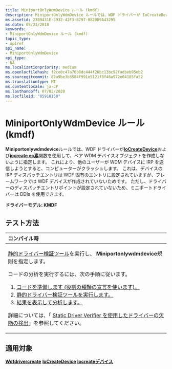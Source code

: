 ```yaml
---
title: MiniportOnlyWdmDevice ルール (kmdf)
description: MiniportOnlyWdmDevice ルールでは、WDF ドライバーが IoCreateDevice および Iocreate Ec素関数を使用して、ベア WDM デバイスオブジェクトを作成しないように指定します。
ms.assetid: 23B9431E-3932-42F3-B797-0820D9A43295
ms.date: 05/21/2018
keywords:
- MiniportOnlyWdmDevice ルール (kmdf)
topic_type:
- apiref
api_name:
- MiniportOnlyWdmDevice
api_type:
- NA
ms.localizationpriority: medium
ms.openlocfilehash: f2ce0c47a70b8dc444f26bc13bc92fadbeb95eb2
ms.sourcegitcommit: 82a9be3b3584f991e5121f8f46a972e04185fa52
ms.translationtype: MT
ms.contentlocale: ja-JP
ms.lasthandoff: 07/02/2020
ms.locfileid: "85918150"
---
```

# <a name="miniportonlywdmdevice-rule-kmdf"></a>MiniportOnlyWdmDevice ルール (kmdf)


**Miniportonlywdmdevice**ルールでは、WDF ドライバーが[**IoCreateDevice**](https://docs.microsoft.com/windows-hardware/drivers/ddi/wdm/nf-wdm-iocreatedevice)および[**iocreate ec素**](https://docs.microsoft.com/windows-hardware/drivers/ddi/wdmsec/nf-wdmsec-wdmlibiocreatedevicesecure)関数を使用して、ベア WDM デバイスオブジェクトを作成しないように指定します。 これにより、他のユーザーが WDM デバイスに IRP を送信しようとすると、コンピューターがクラッシュします。 これは、デバイスの IRP ディスパッチエントリは WDF 固有のエントリに設定されていますが、フレームワークでは WDF デバイスが作成されていないためです。 ただし、ドライバーのディスパッチエントリポイントが設定されていないため、ミニポートドライバーは DDIs を使用できます。

**ドライバーモデル: KMDF**

<a name="how-to-test"></a>テスト方法
-----------

<table>
<colgroup>
<col width="100%" />
</colgroup>
<thead>
<tr class="header">
<th align="left">コンパイル時</th>
</tr>
</thead>
<tbody>
<tr class="odd">
<td align="left"><p><a href="https://docs.microsoft.com/windows-hardware/drivers/devtest/static-driver-verifier" data-raw-source="[Static Driver Verifier](https://docs.microsoft.com/windows-hardware/drivers/devtest/static-driver-verifier)">静的ドライバー検証ツール</a>を実行し、 <strong>Miniportonlywdmdevice</strong>規則を指定します。</p>
コードの分析を実行するには、次の手順に従います。
<ol>
<li><a href="https://docs.microsoft.com/windows-hardware/drivers/devtest/using-static-driver-verifier-to-find-defects-in-drivers#preparing-your-source-code" data-raw-source="[Prepare your code (use role type declarations).](https://docs.microsoft.com/windows-hardware/drivers/devtest/using-static-driver-verifier-to-find-defects-in-drivers#preparing-your-source-code)">コードを準備します (役割の種類の宣言を使います)。</a></li>
<li><a href="https://docs.microsoft.com/windows-hardware/drivers/devtest/using-static-driver-verifier-to-find-defects-in-drivers#running-static-driver-verifier" data-raw-source="[Run Static Driver Verifier.](https://docs.microsoft.com/windows-hardware/drivers/devtest/using-static-driver-verifier-to-find-defects-in-drivers#running-static-driver-verifier)">静的ドライバー検証ツールを実行します。</a></li>
<li><a href="https://docs.microsoft.com/windows-hardware/drivers/devtest/using-static-driver-verifier-to-find-defects-in-drivers#viewing-and-analyzing-the-results" data-raw-source="[View and analyze the results.](https://docs.microsoft.com/windows-hardware/drivers/devtest/using-static-driver-verifier-to-find-defects-in-drivers#viewing-and-analyzing-the-results)">結果を表示して分析します。</a></li>
</ol>
<p>詳細については、「 <a href="https://docs.microsoft.com/windows-hardware/drivers/devtest/using-static-driver-verifier-to-find-defects-in-drivers" data-raw-source="[Using Static Driver Verifier to Find Defects in Drivers](https://docs.microsoft.com/windows-hardware/drivers/devtest/using-static-driver-verifier-to-find-defects-in-drivers)">Static Driver Verifier を使用したドライバーの欠陥の検出</a>」を参照してください。</p></td>
</tr>
</tbody>
</table>

<a name="applies-to"></a>適用対象
----------

[**Wdfdrivercreate**](https://docs.microsoft.com/windows-hardware/drivers/ddi/wdfdriver/nf-wdfdriver-wdfdrivercreate) 
[**IoCreateDevice**](https://docs.microsoft.com/windows-hardware/drivers/ddi/wdm/nf-wdm-iocreatedevice) 
[**Iocreateデバイス**](https://docs.microsoft.com/windows-hardware/drivers/ddi/wdmsec/nf-wdmsec-wdmlibiocreatedevicesecure)
 

 





